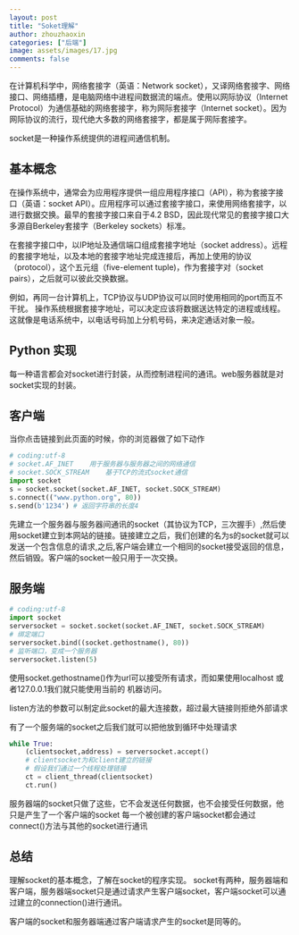 ```yaml
---
layout: post
title: "Soket理解"
author: zhouzhaoxin
categories: ["后端"]
image: assets/images/17.jpg
comments: false
---
```

在计算机科学中，网络套接字（英语：Network socket），又译网络套接字、网络接口、网络插槽，是电脑网络中进程间数据流的端点。使用以网际协议（Internet Protocol）为通信基础的网络套接字，称为网际套接字（Internet socket）。因为网际协议的流行，现代绝大多数的网络套接字，都是属于网际套接字。

socket是一种操作系统提供的进程间通信机制。

## 基本概念
在操作系统中，通常会为应用程序提供一组应用程序接口（API），称为套接字接口（英语：socket API）。应用程序可以通过套接字接口，来使用网络套接字，以进行数据交换。最早的套接字接口来自于4.2 BSD，因此现代常见的套接字接口大多源自Berkeley套接字（Berkeley sockets）标准。

在套接字接口中，以IP地址及通信端口组成套接字地址（socket address）。远程的套接字地址，以及本地的套接字地址完成连接后，再加上使用的协议（protocol），这个五元组（five-element tuple)，作为套接字对（socket pairs），之后就可以彼此交换数据。

例如，再同一台计算机上，TCP协议与UDP协议可以同时使用相同的port而互不干扰。 操作系统根据套接字地址，可以决定应该将数据送达特定的进程或线程。这就像是电话系统中，以电话号码加上分机号码，来决定通话对象一般。

## Python 实现
每一种语言都会对socket进行封装，从而控制进程间的通讯。web服务器就是对socket实现的封装。

## 客户端
当你点击链接到此页面的时候，你的浏览器做了如下动作

```python
# coding:utf-8
# socket.AF_INET    用于服务器与服务器之间的网络通信
# socket.SOCK_STREAM    基于TCP的流式socket通信
import socket
s = socket.socket(socket.AF_INET, socket.SOCK_STREAM)
s.connect(("www.python.org", 80))
s.send(b'1234') # 返回字符串的长度4
```
先建立一个服务器与服务器间通讯的socket（其协议为TCP，三次握手）,然后使用socket建立到本网站的链接。链接建立之后，我们创建的名为s的socket就可以发送一个包含信息的请求,之后,客户端会建立一个相同的socket接受返回的信息，然后销毁。客户端的socket一般只用于一次交换。

## 服务端
```python
# coding:utf-8
import socket
serversocket = socket.socket(socket.AF_INET, socket.SOCK_STREAM)
# 绑定端口
serversocket.bind((socket.gethostname(), 80))
# 监听端口，变成一个服务器
serversocket.listen(5)
```

使用socket.gethostname()作为url可以接受所有请求，而如果使用localhost 或者127.0.0.1我们就只能使用当前的
机器访问。

listen方法的参数可以制定此socket的最大连接数，超过最大链接则拒绝外部请求

有了一个服务端的socket之后我们就可以把他放到循环中处理请求

```python
while True:
    (clientsocket,address) = serversocket.accept()
    # clientsocket为和client建立的链接
    # 假设我们通过一个线程处理链接
    ct = client_thread(clientsocket)
    ct.run()
```
服务器端的socket只做了这些，它不会发送任何数据，也不会接受任何数据，他只是产生了一个客户端的socket
每一个被创建的客户端socket都会通过connect()方法与其他的socket进行通讯

## 总结
理解socket的基本概念，了解在socket的程序实现。
socket有两种，服务器端和客户端，服务器端socket只是通过请求产生客户端socket，客户端socket可以通过建立的connection()进行通讯。

客户端的socket和服务器端通过客户端请求产生的socket是同等的。
